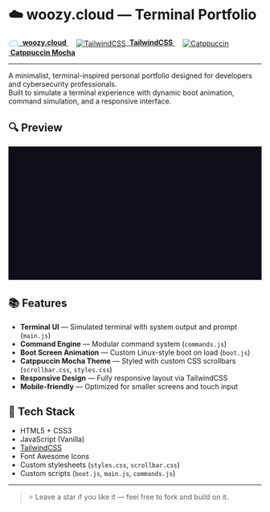 # ☁️ woozy.cloud — Terminal Portfolio
<p align="left">
  <a href="https://woozy.cloud" target="_blank">
    <img src="assets/cloud.png" alt="woozy.cloud" width="20" align="absmiddle" />
    &nbsp;<strong>woozy.cloud</strong>
  </a>
  &nbsp;&nbsp;&nbsp;
  <a href="https://tailwindcss.com" target="_blank">
    <img src="https://www.vectorlogo.zone/logos/tailwindcss/tailwindcss-icon.svg" alt="TailwindCSS" width="20" align="absmiddle" />
    &nbsp;<strong>TailwindCSS</strong>
  </a>
  &nbsp;&nbsp;&nbsp;
  <a href="https://github.com/catppuccin/catppuccin" target="_blank">
    <img src="https://raw.githubusercontent.com/catppuccin/catppuccin/main/assets/logos/exports/1544x1544_circle.png" alt="Catppuccin" width="20" align="absmiddle" />
    &nbsp;<strong>Catppuccin Mocha</strong>
  </a>
</p>


---

A minimalist, terminal-inspired personal portfolio designed for developers and cybersecurity professionals.  
Built to simulate a terminal experience with dynamic boot animation, command simulation, and a responsive interface.

## 🔍 Preview

![portfolio screenshot](assets/preview.gif)


## 📚 Features

- **Terminal UI** — Simulated terminal with system output and prompt (`main.js`)
- **Command Engine** — Modular command system (`commands.js`)
- **Boot Screen Animation** — Custom Linux-style boot on load (`boot.js`)
- **Catppuccin Mocha Theme** — Styled with custom CSS scrollbars (`scrollbar.css`, `styles.css`)
- **Responsive Design** — Fully responsive layout via TailwindCSS
- **Mobile-friendly** — Optimized for smaller screens and touch input

## 🧰 Tech Stack

- HTML5 + CSS3
- JavaScript (Vanilla)
- [TailwindCSS](https://tailwindcss.com)
- Font Awesome Icons
- Custom stylesheets (`styles.css`, `scrollbar.css`)
- Custom scripts (`boot.js`, `main.js`, `commands.js`)

---

> ⭐ Leave a star if you like it — feel free to fork and build on it.